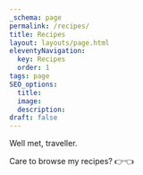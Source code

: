 ```yaml
---
_schema: page
permalink: /recipes/
title: Recipes
layout: layouts/page.html
eleventyNavigation:
  key: Recipes
  order: 1
tags: page
SEO_options:
  title:
  image:
  description:
draft: false
---
```


Well met, traveller.

Care to browse my recipes? 👉👈
